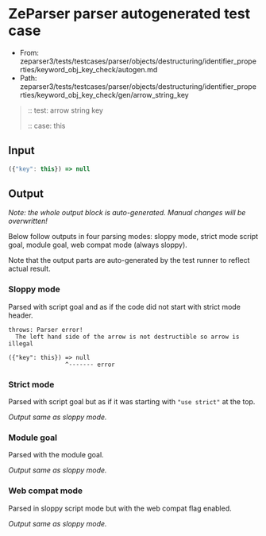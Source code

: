 # ZeParser parser autogenerated test case

- From: zeparser3/tests/testcases/parser/objects/destructuring/identifier_properties/keyword_obj_key_check/autogen.md
- Path: zeparser3/tests/testcases/parser/objects/destructuring/identifier_properties/keyword_obj_key_check/gen/arrow_string_key

> :: test: arrow string key
>
> :: case: this

## Input


`````js
({"key": this}) => null
`````

## Output

_Note: the whole output block is auto-generated. Manual changes will be overwritten!_

Below follow outputs in four parsing modes: sloppy mode, strict mode script goal, module goal, web compat mode (always sloppy).

Note that the output parts are auto-generated by the test runner to reflect actual result.

### Sloppy mode

Parsed with script goal and as if the code did not start with strict mode header.

`````
throws: Parser error!
  The left hand side of the arrow is not destructible so arrow is illegal

({"key": this}) => null
                ^------- error
`````

### Strict mode

Parsed with script goal but as if it was starting with `"use strict"` at the top.

_Output same as sloppy mode._

### Module goal

Parsed with the module goal.

_Output same as sloppy mode._

### Web compat mode

Parsed in sloppy script mode but with the web compat flag enabled.

_Output same as sloppy mode._
